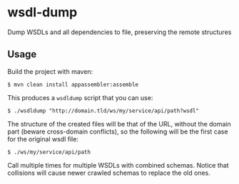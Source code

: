 # wsdl-dump
Dump WSDLs and all dependencies to file, preserving the remote structures

## Usage
Build the project with maven:

    $ mvn clean install appassembler:assemble

This produces a `wsdldump` script that you can use:

    $ ./wsdldump "http://domain.tld/ws/my/service/api/path?wsdl"

The structure of the created files will be that of the URL, without the domain part (beware cross-domain conflicts), so the following will be the first case for the original wsdl file:

    $ ./ws/my/service/api/path


Call multiple times for multiple WSDLs with combined schemas. Notice that collisions will cause newer crawled schemas to replace the old ones.
